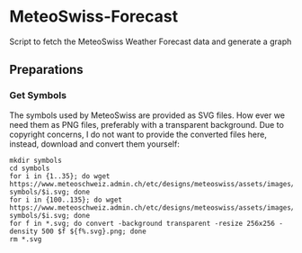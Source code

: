 # MeteoSwiss-Forecast
Script to fetch the MeteoSwiss Weather Forecast data and generate a graph


## Preparations

### Get Symbols
The symbols used by MeteoSwiss are provided as SVG files. How ever we need them as PNG files, preferably with a transparent background.
Due to copyright concerns, I do not want to provide the converted files here, instead, download and convert them yourself:
```
mkdir symbols
cd symbols
for i in {1..35}; do wget https://www.meteoschweiz.admin.ch/etc/designs/meteoswiss/assets/images/icons/meteo/weather-symbols/$i.svg; done
for i in {100..135}; do wget https://www.meteoschweiz.admin.ch/etc/designs/meteoswiss/assets/images/icons/meteo/weather-symbols/$i.svg; done
for f in *.svg; do convert -background transparent -resize 256x256 -density 500 $f ${f%.svg}.png; done
rm *.svg
```
